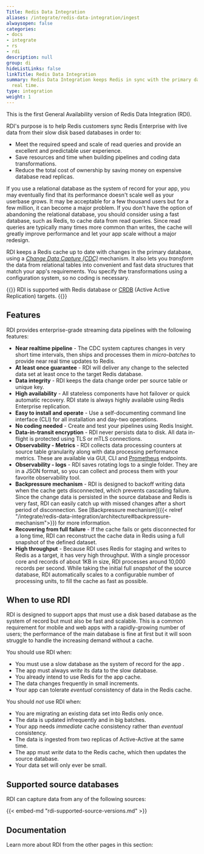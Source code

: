 ```yaml
---
Title: Redis Data Integration
aliases: /integrate/redis-data-integration/ingest
alwaysopen: false
categories:
- docs
- integrate
- rs
- rdi
description: null
group: di
hideListLinks: false
linkTitle: Redis Data Integration
summary: Redis Data Integration keeps Redis in sync with the primary database in near
  real time.
type: integration
weight: 1
---
```


This is the first General Availability version of Redis Data Integration (RDI).

RDI's purpose is to help Redis customers sync Redis Enterprise with live data from their slow disk based databases in order to:

- Meet the required speed and scale of read queries and provide an excellent and predictable user experience.
- Save resources and time when building pipelines and coding data transformations.
- Reduce the total cost of ownership by saving money on expensive database read replicas.

If you use a relational database as the system of record for your app,
you may eventually find
that its performance doesn't scale well as your userbase grows. It may be
acceptable for a few thousand users but for a few million, it can become a
major problem. If you don't have the option of abandoning the relational
database, you should consider using a fast
database, such as Redis, to cache data from read queries. Since read queries
are typically many times more common than writes, the cache will greatly
improve performance and let your app scale without a major redesign.

RDI keeps a Redis cache up to date with changes in the primary database, using a
[*Change Data Capture (CDC)*](https://en.wikipedia.org/wiki/Change_data_capture) mechanism.
It also lets you *transform* the data from relational tables into convenient
and fast data structures that match your app's requirements. You specify the
transformations using a configuration system, so no coding is necessary.

{{<note>}}
RDI is supported with Redis database or [CRDB](https://redis.com/redis-enterprise/technology/active-active-geo-distribution/) (Active Active Replication) targets.
{{</note>}}

## Features

RDI provides enterprise-grade streaming data pipelines with the following features:

- **Near realtime pipeline** - The CDC system captures changes in very short time intervals,
  then ships and processes them in *micro-batches* to provide near real time updates to Redis.
- **At least once guarantee** - RDI will deliver any change to the selected data set at least
  once to the target Redis database.
- **Data integrity** - RDI keeps the data change order per source table or unique key.
- **High availability** - All stateless components have hot failover or quick automatic recovery.
  RDI state is always highly available using Redis Enterprise replication.
- **Easy to install and operate** - Use a self-documenting command line interface (CLI)
  for all installation and day-two operations.
- **No coding needed** - Create and test your pipelines using Redis Insight.
- **Data-in-transit encryption** - RDI never persists data to disk. All data in-flight is
  protected using TLS or mTLS connections.
- **Observability - Metrics** - RDI collects data processing counters at source table granularity
  along with data processing performance metrics. These are available via GUI, CLI and 
  [Prometheus](https://prometheus.io/) endpoints.
- **Observability - logs** - RDI saves rotating logs to a single folder. They are in a JSON format,
  so you can collect and process them with your favorite observability tool.
- **Backpressure mechanism** - RDI is designed to backoff writing data when the cache gets
  disconnected, which prevents cascading failure. Since the change data is persisted in the source
  database and Redis is very fast, RDI can easily catch up with missed changes after a short period of
  disconnection. See [Backpressure mechanism]({{< relref "/integrate/redis-data-integration/architecture#backpressure-mechanism">}}) for more information.
- **Recovering from full failure** - If the cache fails or gets disconnected for a long time,
  RDI can reconstruct the cache data in Redis using a full snapshot of the defined dataset.
- **High throughput** - Because RDI uses Redis for staging and writes to Redis as a target,
  it has very high throughput. With a single processor core and records of about 1KB in size,
  RDI processes around 10,000 records per second. While taking the initial full *snapshot* of
  the source database, RDI automatically scales to a configurable number of processing units,
  to fill the cache as fast as possible.

## When to use RDI

RDI is designed to support apps that must use a disk based database as the system of record
but must also be fast and scalable. This is a common requirement for mobile and web
apps with a rapidly-growing number of users; the performance of the main database is fine at first
but it will soon struggle to handle the increasing demand without a cache.

You should use RDI when:

- You must use a slow database as the system of record for the app .
- The app must always *write* its data to the slow database.
- You already intend to use Redis for the app cache.
- The data changes frequently in small increments.
- Your app can tolerate *eventual* consistency of data in the Redis cache.

You should *not* use RDI when:

- You are migrating an existing data set into Redis only once.
- The data is updated infrequently and in big batches.
- Your app needs *immediate* cache consistency rather than *eventual* consistency.
- The data is ingested from two replicas of Active-Active at the same time.
- The app must *write* data to the Redis cache, which then updates the source database.
- Your data set will only ever be small.

## Supported source databases

RDI can capture data from any of the following sources:

{{< embed-md "rdi-supported-source-versions.md" >}}

## Documentation

Learn more about RDI from the other pages in this section: